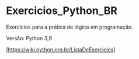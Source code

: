 # Exercicios_Python_BR

Exercícios para a prática de lógica em programação.

Versão: Python 3,9

[https://wiki.python.org.br/ListaDeExercicios]